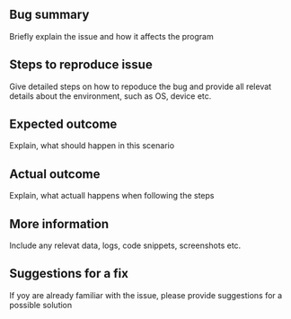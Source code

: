 <h2>Bug summary</h2>
Briefly explain the issue and how it affects the program

<h2>Steps to reproduce issue</h2>
Give detailed steps on how to repoduce the bug and provide all relevat details about the environment, such as OS, device etc.

<h2>Expected outcome</h2>
Explain, what should happen in this scenario

<h2>Actual outcome</h2>
Explain, what actuall happens when following the steps

<h2>More information</h2>
Include any relevat data, logs, code snippets, screenshots etc.

<h2>Suggestions for a fix</h2>
If yoy are already familiar with the issue, please provide suggestions for a possible solution

